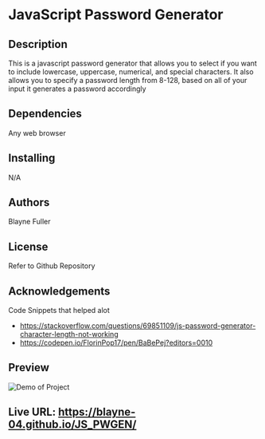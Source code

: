 # JavaScript Password Generator
## Description
This is a javascript password generator that allows you to select if you want to include lowercase, uppercase, numerical, and special characters. It also allows you to specify a password length from 8-128, based on all of your input it generates a password accordingly
## Dependencies
Any web browser
## Installing 
N/A
## Authors
Blayne Fuller
## License
Refer to Github Repository
## Acknowledgements
Code Snippets that helped alot
- https://stackoverflow.com/questions/69851109/js-password-generator-character-length-not-working
- https://codepen.io/FlorinPop17/pen/BaBePej?editors=0010
## Preview
![Demo of Project](./assets/demo.png)

## Live URL: https://blayne-04.github.io/JS_PWGEN/